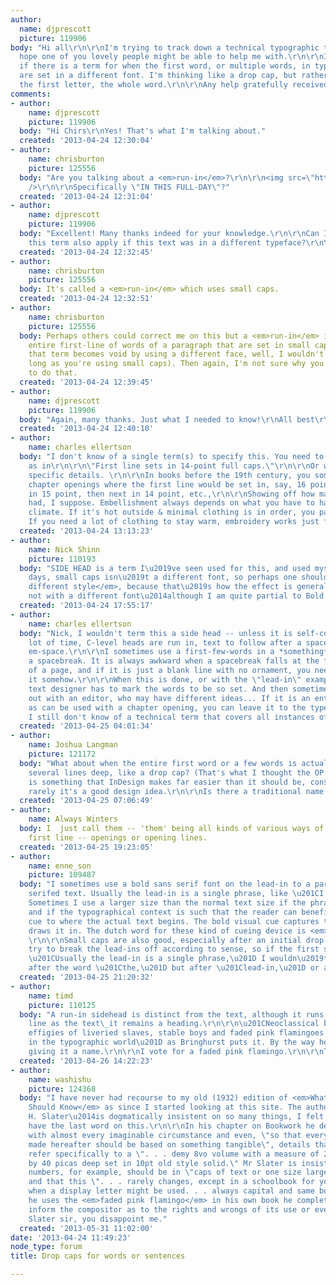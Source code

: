 ```yaml
---
author:
  name: djprescott
  picture: 119906
body: "Hi all\r\n\r\nI'm trying to track down a technical typographic term, that I
  hope one of you lovely people might be able to help me with.\r\n\r\nI'm wondering
  if there is a term for when the first word, or multiple words, in typeset paragraph
  are set in a different font. I'm thinking like a drop cap, but rather than just
  the first letter, the whole word.\r\n\r\nAny help gratefully received.\r\n\r\nThanks\r\nDan\r\n"
comments:
- author:
    name: djprescott
    picture: 119906
  body: "Hi Chirs\r\nYes! That's what I'm talking about."
  created: '2013-04-24 12:30:04'
- author:
    name: chrisburton
    picture: 125556
  body: "Are you talking about a <em>run-in</em>?\r\n\r\n<img src=\"http://f.cl.ly/items/0x1F0K0o0M2F1h3Q3V1t/Image%202013-04-24%20at%207.26.26%20AM.png\"
    />\r\n\r\nSpecifically \"IN THIS FULL-DAY\"?"
  created: '2013-04-24 12:31:04'
- author:
    name: djprescott
    picture: 119906
  body: "Excellent! Many thanks indeed for your knowledge.\r\n\r\nCan I ask, would
    this term also apply if this text was in a different typeface?\r\n\r\n\r\n"
  created: '2013-04-24 12:32:45'
- author:
    name: chrisburton
    picture: 125556
  body: It's called a <em>run-in</em> which uses small caps.
  created: '2013-04-24 12:32:51'
- author:
    name: chrisburton
    picture: 125556
  body: Perhaps others could correct me on this but a <em>run-in</em> is a group or
    entire first-line of words of a paragraph that are set in small caps. Whether
    that term becomes void by using a different face, well, I wouldn't think so (as
    long as you're using small caps). Then again, I'm not sure why you would want
    to do that.
  created: '2013-04-24 12:39:45'
- author:
    name: djprescott
    picture: 119906
  body: "Again, many thanks. Just what I needed to know!\r\nAll best\r\nDan"
  created: '2013-04-24 12:40:10'
- author:
    name: charles ellertson
  body: "I don't know of a single term(s) to specify this. You need to spell it out,
    as in\r\n\r\n\"First line sets in 14-point full caps.\"\r\n\r\nOr whatever the
    specific details. \r\n\r\nIn books before the 19th century, you sometimes saw
    chapter openings where the first line would be set in, say, 16 point, the next
    in 15 point, then next in 14 point, etc.,\r\n\r\nShowing off how many fonts one
    had, I suppose. Embellishment always depends on what you have to hand, and the
    climate. If it's hot outside & minimal clothing is in order, you paint your face.
    If you need a lot of clothing to stay warm, embroidery works just fine."
  created: '2013-04-24 13:13:23'
- author:
    name: Nick Shinn
    picture: 110193
  body: "SIDE HEAD is a term I\u2019ve seen used for this, and used myself.\r\n\r\nThese
    days, small caps isn\u2019t a different font, so perhaps one should say <em>a
    different style</em>, because that\u2019s how the effect is generally handled,
    not with a different font\u2014although I am quite partial to Bold U&lc side heads."
  created: '2013-04-24 17:55:17'
- author:
    name: charles ellertson
  body: "Nick, I wouldn't term this a side head -- unless it is self-contained. A
    lot of time, C-level heads are run in, text to follow after a space, often am
    em-space.\r\n\r\nI sometimes use a first-few-words in a *something* setting following
    a spacebreak. It is always awkward when a spacebreak falls at the foot or head
    of a page, and if it is just a blank line with no ornament, you need to signal
    it somehow.\r\n\r\nWhen this is done, or with the \"lead-in\" example above, the
    text designer has to mark the words to be so set. And then sometimes argue it
    out with an editor, who may have different ideas... If it is an entire first line,
    as can be used with a chapter opening, you can leave it to the typesetter.\r\n\r\nBut
    I still don't know of a technical term that covers all instances of the technique."
  created: '2013-04-25 04:01:34'
- author:
    name: Joshua Langman
    picture: 121172
  body: "What about when the entire first word or a few words is actually dropped
    several lines deep, like a drop cap? (That's what I thought the OP meant.) This
    is something that InDesign makes far easier than it should be, considering how
    rarely it's a good design idea.\r\n\r\nIs there a traditional name for that?"
  created: '2013-04-25 07:06:49'
- author:
    name: Always Winters
  body: I  just call them -- 'them' being all kinds of various ways of setting the
    first line -- openings or opening lines.
  created: '2013-04-25 19:23:05'
- author:
    name: enne_son
    picture: 109487
  body: "I sometimes use a bold sans serif font on the lead-in to a paragraph of regular
    serifed text. Usually the lead-in is a single phrase, like \u201CI sometime use\u201D.
    Sometimes I use a larger size than the normal text size if the phrase merits it
    and if the typographical context is such that the reader can benefit from a strong
    cue to where the actual text begins. The bold visual cue captures the eye and
    draws it in. The dutch word for these kind of cueing device is <em>blikvanger</em>.
    \r\n\r\nSmall caps are also good, especially after an initial drop-cap. \r\n\r\nI
    try to break the lead-ins off according to sense, so if the first sentence started
    \u201CUsually the lead-in is a single phrase,\u201D I wouldn\u2019t end the lead-in
    after the word \u201Cthe,\u201D but after \u201Clead-in,\u201D or after \u201CUsually.\u201D"
  created: '2013-04-25 21:20:32'
- author:
    name: timd
    picture: 110125
  body: "A run-in sidehead is distinct from the text, although it runs on the same
    line as the text\_it remains a heading.\r\n\r\n\u201CNeoclassical birdbaths and
    effigies of liveried slaves, stable boys and faded pink flamingoes all have counterparts
    in the typographic world\u201D as Bringhurst puts it. By the way he also avoids
    giving it a name.\r\n\r\nI vote for a faded pink flamingo.\r\n\r\nTim"
  created: '2013-04-26 14:22:23'
- author:
    name: washishu
    picture: 124368
  body: "I have never had recourse to my old (1932) edition of <em>What a Compositor
    Should Know</em> as since I started looking at this site. The author\u2014a W.
    H. Slater\u2014is dogmatically insistent on so many things, I felt sure he would
    have the last word on this.\r\n\r\nIn his chapter on Bookwork he deals at length
    with almost every imaginable circumstance and even, \"so that every statement
    made hereafter should be based on something tangible\", details that his remarks
    refer specifically to a \". . . demy 8vo volume with a measure of 22 picas wide
    by 40 picas deep set in 10pt old style solid.\" Mr Slater is insistent that chapter
    numbers, for example, should be in \"caps of text or one size larger roman numerals\"
    and that this \". . . rarely changes, except in a schoolbook for young children
    when a display letter might be used. . . always capital and same body as text.\"\r\n\r\nAlthough
    he uses the <em>faded pink flamingo</em> in his own book he completely fails to
    inform the compositor as to the rights and wrongs of its use or even to name it.\r\n\r\nMr
    Slater sir, you disappoint me."
  created: '2013-05-31 11:02:00'
date: '2013-04-24 11:49:23'
node_type: forum
title: Drop caps for words or sentences

---
```

